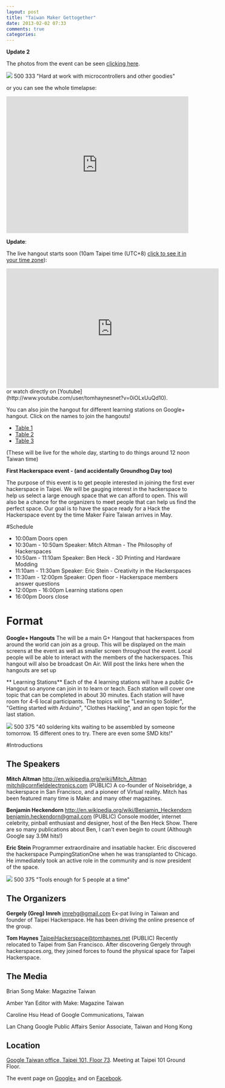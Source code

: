 ```yaml
---
layout: post
title: "Taiwan Maker Gettogether"
date: 2013-02-02 07:33
comments: true
categories: 
---
```


**Update 2**

The photos from the event can be seen [clicking here](https://plus.google.com/photos/100085911445404984901/albums/5840341447077969233).

![](/blogimg/makergettogether.jpg) 500 333 "Hard at work with microcontrollers and other goodies"

or you can see the whole timelapse:

<iframe width="480" height="360" src="http://www.youtube.com/embed/veyJKOLZW4c" frameborder="0" allowfullscreen></iframe>


**Update**:

The live hangout starts soon (10am Taipei time (UTC+8) [click to see it in your time zone](http://www.timeanddate.com/worldclock/fixedtime.html?msg=Maker+Gettogether&iso=20130202T10&p1=241&ah=6)):

<iframe width="560" height="315" src="http://www.youtube.com/embed/0iOLxUuQd10" frameborder="0" allowfullscreen></iframe>
or watch directly on [Youtube](http://www.youtube.com/user/tomhaynesnet?v=0iOLxUuQd10).

You can also join the hangout for different learning stations on Google+ hangout. Click on the names to join the hangouts!

* [Table 1](https://plus.google.com/hangouts/_/8a5159c6d89147647540269294f3fa2f7f57d9b6)
* [Table 2](https://plus.google.com/hangouts/_/a498b26e350332de21b82d0feaa75d4cb8cbbeb5)
* [Table 3](https://plus.google.com/hangouts/_/339eeef9e61d1242c4b48d68e1de804554a977b6)

(These will be live for the whole day, starting to do things around 12 noon Taiwan time)


**First Hackerspace event - (and accidentally Groundhog Day too)**

The purpose of this event is to get people interested in joining the first ever hackerspace in Taipei. We will be gauging interest in the hackerspace to help us select a large enough space that we can afford to open. This will also be a chance for the organizers to meet people that can help us find the perfect space. Our goal is to have the space ready for a Hack the Hackerspace event by the time Maker Faire Taiwan arrives in May.

#Schedule

* 10:00am Doors open
* 10:30am - 10:50am Speaker: Mitch Altman - The Philosophy of Hackerspaces
* 10:50am - 11:10am Speaker: Ben Heck - 3D Printing and Hardware Modding
* 11:10am - 11:30am Speaker: Eric Stein - Creativity in the Hackerspaces
* 11:30am - 12:00pm Speaker: Open floor - Hackerspace members answer questions
* 12:00pm - 16:00pm Learning stations open
* 16:00pm Doors close

# Format

**Google+ Hangouts**
The will be a main G+ Hangout that hackerspaces from around the world can join as a group. This will be displayed on the main screens at the event as well as smaller screen throughout the event. Local people will be able to interact with the members of the hackerspaces. This hangout will also be broadcast On Air. Will post the links here when the hangouts are set up

** Learning Stations**
Each of the 4 learning stations will have a public G+ Hangout so anyone can join in to learn or teach. Each station will cover one topic that can be completed in about 30 minutes. Each station will have room for 4-6 local participants. The topics will be "Learning to Solder", "Getting started with Arduino", "Clothes Hacking", and an open topic for the last station.

![](/blogimg/soldering_kits500.jpg) 500 375 "40 soldering kits waiting to be assembled by someone tomorrow. 15 different ones to try. There are even some SMD kits!"


#Introductions


## The Speakers

**Mitch Altman**
http://en.wikipedia.org/wiki/Mitch_Altman
mitch@cornfieldelectronics.com (PUBLIC)
A co-founder of Noisebridge, a hackerspace in San Francisco, and a pioneer of Virtual reality. Mitch has been featured many time is Make: and many other magazines.

**Benjamin Heckendorn**
http://en.wikipedia.org/wiki/Benjamin_Heckendorn
benjamin.heckendorn@gmail.com (PUBLIC)
Console modder, internet celebrity, pinball enthusiast and designer, host of the Ben Heck Show. There are so many publications about Ben, I can't even begin to count (Although Google say 3.9M hits!)

**Eric Stein**
Programmer extraordinaire and insatiable hacker. Eric discovered the hackerspace PumpingStationOne when he was transplanted to Chicago. He immediately took an active role in the community and is now president of the space.

![](/blogimg/learn_soldering_tools500.jpg) 500 375 "Tools enough for 5 people at a time"

## The Organizers

**Gergely (Greg) Imreh**
imrehg@gmail.com
Ex-pat living in Taiwan and founder of Taipei Hackerspace. He has been driving the online presence of the group.

**Tom Haynes**
TaipeiHackerspace@tomhaynes.net (PUBLIC)
Recently relocated to Taipei from San Francisco. After discovering Gergely through hackerspaces.org, they joined forces to found the physical space for Taipei Hackerspace.

## The Media
Brian Song
Make: Magazine Taiwan

Amber Yan
Editor with Make: Magazine Taiwan

Caroline Hsu
Head of Google Communications, Taiwan

Lan Chang
Google Public Affairs Senior Associate, Taiwan and Hong Kong

## Location

[Google Taiwan office, Taipei 101, Floor 73](https://plus.google.com/109550428491043834202). Meeting at Taipei 101 Ground Floor.

The event page on [Google+](https://plus.google.com/events/cr10uei635afp6khq9qis1k0438) and on [Facebook](https://www.facebook.com/events/270631236396982/).
